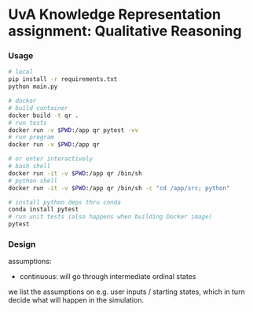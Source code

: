 # UvA Knowledge Representation assignment: Qualitative Reasoning

### Usage
```bash
# local
pip install -r requirements.txt
python main.py

# docker
# build container
docker build -t qr .
# run tests
docker run -v $PWD:/app qr pytest -vv
# run program
docker run -v $PWD:/app qr

# or enter interactively
# bash shell
docker run -it -v $PWD:/app qr /bin/sh
# python shell
docker run -it -v $PWD:/app qr /bin/sh -c "cd /app/src; python"

# install python deps thru conda
conda install pytest
# run unit tests (also happens when building Docker image)
pytest
```

### Design

assumptions:
- continuous: will go through intermediate ordinal states

we list the assumptions on e.g. user inputs / starting states,
which in turn decide what will happen in the simulation.
